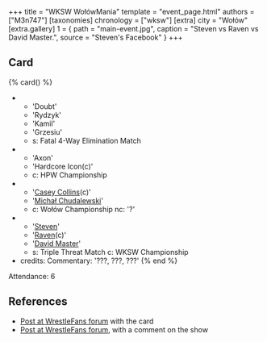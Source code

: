 +++
title = "WKSW WołówMania"
template = "event_page.html"
authors = ["M3n747"]
[taxonomies]
chronology = ["wksw"]
[extra]
city = "Wołów"
[extra.gallery]
1 = { path = "main-event.jpg", caption = "Steven vs Raven vs David Master.", source = "Steven's Facebook" }
+++

## Card

{% card() %}
- - 'Doubt'
  - 'Rydzyk'
  - 'Kamil'
  - 'Grzesiu'
  - s: Fatal 4-Way Elimination Match
- - 'Axon'
  - 'Hardcore Icon(c)'
  - c: HPW Championship
- - '[Casey Collins](@/w/casey-collins.md)(c)'
  - '[Michał Chudalewski](@/w/chudy.md)'
  - c: Wołów Championship
    nc: '?'
- - '[Steven](@/w/steven.md)'
  - '[Raven](@/w/raven.md)(c)'
  - '[David Master](@/w/david-master.md)'
  - s: Triple Threat Match
    c: WKSW Championship
- credits:
    Commentary: '???, ???, ???'
{% end %}

Attendance: 6

## References

* [Post at WrestleFans forum](https://wrestlefans.pl/forum/viewtopic.php?f=295&t=36970) with the card
* [Post at WrestleFans forum](https://wrestlefans.pl/forum/viewtopic.php?f=295&t=36982), with a comment on the show
